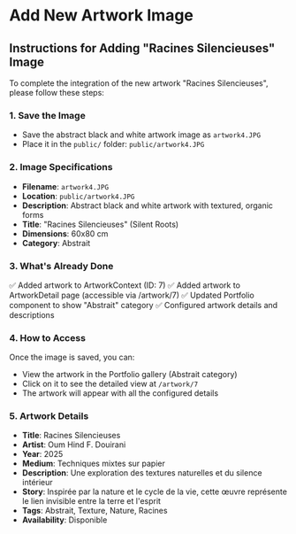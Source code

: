 # Add New Artwork Image

## Instructions for Adding "Racines Silencieuses" Image

To complete the integration of the new artwork "Racines Silencieuses", please follow these steps:

### 1. Save the Image

- Save the abstract black and white artwork image as `artwork4.JPG`
- Place it in the `public/` folder: `public/artwork4.JPG`

### 2. Image Specifications

- **Filename**: `artwork4.JPG`
- **Location**: `public/artwork4.JPG`
- **Description**: Abstract black and white artwork with textured, organic forms
- **Title**: "Racines Silencieuses" (Silent Roots)
- **Dimensions**: 60x80 cm
- **Category**: Abstrait

### 3. What's Already Done

✅ Added artwork to ArtworkContext (ID: 7)
✅ Added artwork to ArtworkDetail page (accessible via /artwork/7)
✅ Updated Portfolio component to show "Abstrait" category
✅ Configured artwork details and descriptions

### 4. How to Access

Once the image is saved, you can:

- View the artwork in the Portfolio gallery (Abstrait category)
- Click on it to see the detailed view at `/artwork/7`
- The artwork will appear with all the configured details

### 5. Artwork Details

- **Title**: Racines Silencieuses
- **Artist**: Oum Hind F. Douirani
- **Year**: 2025
- **Medium**: Techniques mixtes sur papier
- **Description**: Une exploration des textures naturelles et du silence intérieur
- **Story**: Inspirée par la nature et le cycle de la vie, cette œuvre représente le lien invisible entre la terre et l'esprit
- **Tags**: Abstrait, Texture, Nature, Racines
- **Availability**: Disponible

